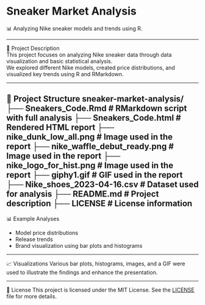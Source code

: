 # Sneaker Market Analysis

📊 Analyzing Nike sneaker models and trends using R.

---

📝 Project Description  
This project focuses on analyzing Nike sneaker data through data visualization and basic statistical analysis.  
We explored different Nike models, created price distributions, and visualized key trends using R and RMarkdown.

---

📂 Project Structure
sneaker-market-analysis/
├── Sneakers_Code.Rmd             # RMarkdown script with full analysis
├── Sneakers_Code.html            # Rendered HTML report
├── nike_dunk_low_all.png          # Image used in the report
├── nike_waffle_debut_ready.png    # Image used in the report
├── nike_logo_for_hist.png         # Image used in the report
├── giphy1.gif                     # GIF used in the report
├── Nike_shoes_2023-04-16.csv      # Dataset used for analysis
├── README.md                      # Project description
├── LICENSE                        # License information
---

📊 Example Analyses
- Model price distributions
- Release trends
- Brand visualization using bar plots and histograms

---

📈 Visualizations
Various bar plots, histograms, images, and a GIF were used to illustrate the findings and enhance the presentation.

---

📄 License
This project is licensed under the MIT License.
See the [LICENSE](LICENSE) file for more details.
